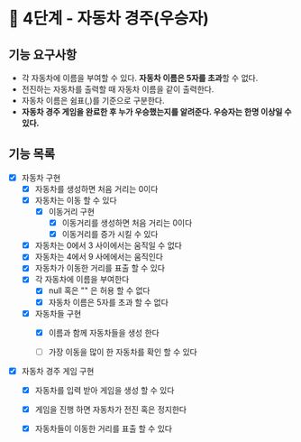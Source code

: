 #  🚀 4단계 - 자동차 경주(우승자)

## 기능 요구사항

- 각 자동차에 이름을 부여할 수 있다. **자동차 이름은 5자를 초과**할 수 없다.
- 전진하는 자동차를 출력할 때 자동차 이름을 같이 출력한다.
- 자동차 이름은 쉼표(,)를 기준으로 구분한다.
- **자동차 경주 게임을 완료한 후 누가 우승했는지를 알려준다. 우승자는 한명 이상일 수 있다.**

## 기능 목록
* [X] 자동차 구현
  * [x] 자동차를 생성하면 처음 거리는 0이다
  * [x] 자동차는 이동 할 수 있다
    * [x] 이동거리 구현
      * [x] 이동거리를 생성하면 처음 거리는 0이다
      * [x] 이동거리를 증가 시킬 수 있다
  * [x] 자동차는 0에서 3 사이에서는 움직일 수 없다
  * [x] 자동차는 4에서 9 사에에서는 움직인다
  * [x] 자동차가 이동한 거리를 표출 할 수 있다
  * [x] 각 자동차에 이름을 부여한다
    * [x] null 혹은 "" 은 허용 할 수 없다
    * [x] 자동차 이름은 5자를 초과 할 수 없다
  * [x] 자동차들 구현
    * [x] 이름과 함께 자동차들을 생성 한다
    * [ ] 가장 이동을 많이 한 자동차를 확인 할 수 있다


* [X] 자동차 경주 게임 구현
  * [X] 자동차를 입력 받아 게임을 생성 할 수 있다
  * [x] 게임을 진행 하면 자동차가 전진 혹은 정지한다
  * [x] 자동차들이 이동한 거리를 표출 할 수 있다
  
